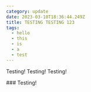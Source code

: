 ```yaml
---
category: update
date: 2023-03-10T18:36:44.249Z
title: TESTING TESTING 123
tags:
  - hello
  - this
  - is
  - a
  - test
---
```

T﻿esting! Testing! Testing! 





\#﻿## Testing!
